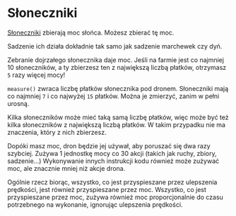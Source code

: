 # Słoneczniki
[Słoneczniki](objects/sunflower) zbierają moc słońca. Możesz zbierać tę moc.

Sadzenie ich działa dokładnie tak samo jak sadzenie marchewek czy dyń.

Zebranie dojrzałego słonecznika daje moc.
Jeśli na farmie jest co najmniej 10 słoneczników, a ty zbierzesz ten z największą liczbą płatków, otrzymasz `5` razy więcej mocy!

`measure()` zwraca liczbę płatków słonecznika pod dronem.
Słoneczniki mają co najmniej `7` i co najwyżej `15` płatków.
Można je zmierzyć, zanim w pełni urosną.

Kilka słoneczników może mieć taką samą liczbę płatków, więc może być też kilka słoneczników z największą liczbą płatków. W takim przypadku nie ma znaczenia, który z nich zbierzesz.

Dopóki masz moc, dron będzie jej używał, aby poruszać się dwa razy szybciej.
Zużywa 1 jednostkę mocy co 30 akcji (takich jak ruchy, zbiory, sadzenie...)
Wykonywanie innych instrukcji kodu również może zużywać moc, ale znacznie mniej niż akcje drona.

Ogólnie rzecz biorąc, wszystko, co jest przyspieszane przez ulepszenia prędkości, jest również przyspieszane przez moc.
Wszystko, co jest przyspieszane przez moc, zużywa również moc proporcjonalnie do czasu potrzebnego na wykonanie, ignorując ulepszenia prędkości.